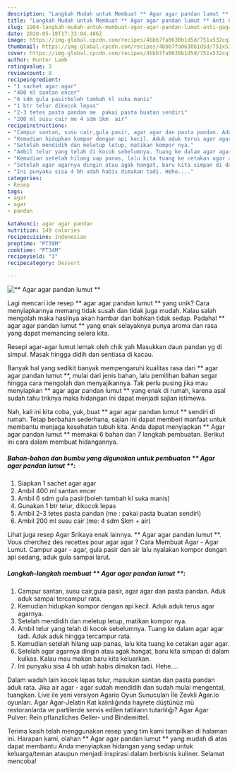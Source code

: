 ```yaml
---
description: "Langkah Mudah untuk Membuat ** Agar agar pandan lumut ** Anti Gagal"
title: "Langkah Mudah untuk Membuat ** Agar agar pandan lumut ** Anti Gagal"
slug: 1904-langkah-mudah-untuk-membuat-agar-agar-pandan-lumut-anti-gagal
date: 2020-05-18T17:33:04.486Z
image: https://img-global.cpcdn.com/recipes/4bbb7fa0630b1d5d/751x532cq70/agar-agar-pandan-lumut-foto-resep-utama.jpg
thumbnail: https://img-global.cpcdn.com/recipes/4bbb7fa0630b1d5d/751x532cq70/agar-agar-pandan-lumut-foto-resep-utama.jpg
cover: https://img-global.cpcdn.com/recipes/4bbb7fa0630b1d5d/751x532cq70/agar-agar-pandan-lumut-foto-resep-utama.jpg
author: Hunter Lamb
ratingvalue: 3
reviewcount: 8
recipeingredient:
- "1 sachet agar agar"
- "400 ml santan encer"
- "6 sdm gula pasirboleh tambah kl suka manis"
- "1 btr telur dikocok lepas"
- "2-3 tetes pasta pandan me  pakai pasta buatan sendiri"
- "200 ml susu cair me 4 sdm Skm  air"
recipeinstructions:
- "Campur santan, susu cair,gula pasir, agar agar dan pasta pandan. Aduk aduk sampai tercampur rata."
- "Kemudian hidupkan kompor dengan api kecil. Aduk aduk terus agar agarnya."
- "Setelah mendidih dan meletup letup, matikan kompor nya."
- "Ambil telur yang telah di kocok sebelumnya. Tuang ke dalam agar agar tadi. Aduk aduk hingga tercampur rata."
- "Kemudian setelah hilang uap panas, lalu kita tuang ke cetakan agar agar."
- "Setelah agar agarnya dingin atau agak hangat, baru kita simpan di dalam kulkas. Kalau mau makan baru kita keluarkan."
- "Ini punyaku sisa 4 bh udah habis dimakan tadi. Hehe...."
categories:
- Resep
tags:
- agar
- agar
- pandan

katakunci: agar agar pandan 
nutrition: 149 calories
recipecuisine: Indonesian
preptime: "PT39M"
cooktime: "PT34M"
recipeyield: "3"
recipecategory: Dessert

---
```



![** Agar agar pandan lumut **](https://img-global.cpcdn.com/recipes/4bbb7fa0630b1d5d/751x532cq70/agar-agar-pandan-lumut-foto-resep-utama.jpg)

Lagi mencari ide resep ** agar agar pandan lumut ** yang unik? Cara menyiapkannya memang tidak susah dan tidak juga mudah. Kalau salah mengolah maka hasilnya akan hambar dan bahkan tidak sedap. Padahal ** agar agar pandan lumut ** yang enak selayaknya punya aroma dan rasa yang dapat memancing selera kita.

Resepi agar-agar lumut lemak oleh chik yah Masukkan daun pandan yg di simpul. Masak hingga didih dan sentiasa di kacau.

Banyak hal yang sedikit banyak mempengaruhi kualitas rasa dari ** agar agar pandan lumut **, mulai dari jenis bahan, lalu pemilihan bahan segar hingga cara mengolah dan menyajikannya. Tak perlu pusing jika mau menyiapkan ** agar agar pandan lumut ** yang enak di rumah, karena asal sudah tahu triknya maka hidangan ini dapat menjadi sajian istimewa.


Nah, kali ini kita coba, yuk, buat ** agar agar pandan lumut ** sendiri di rumah. Tetap berbahan sederhana, sajian ini dapat memberi manfaat untuk membantu menjaga kesehatan tubuh kita. Anda dapat menyiapkan ** Agar agar pandan lumut ** memakai 6 bahan dan 7 langkah pembuatan. Berikut ini cara dalam membuat hidangannya.

<!--inarticleads1-->

##### Bahan-bahan dan bumbu yang digunakan untuk pembuatan ** Agar agar pandan lumut **:

1. Siapkan 1 sachet agar agar
1. Ambil 400 ml santan encer
1. Ambil 6 sdm gula pasir(boleh tambah kl suka manis)
1. Gunakan 1 btr telur, dikocok lepas
1. Ambil 2-3 tetes pasta pandan (me : pakai pasta buatan sendiri)
1. Ambil 200 ml susu cair (me: 4 sdm Skm + air)


Lihat juga resep Agar Srikaya enak lainnya. ** Agar agar pandan lumut **. Vous cherchez des recettes pour agar agar ? Cara Membuat Agar - Agar Lumut. Campur agar - agar, gula pasir dan air lalu nyalakan kompor dengan api sedang, aduk gula sampai larut. 

<!--inarticleads2-->

##### Langkah-langkah membuat ** Agar agar pandan lumut **:

1. Campur santan, susu cair,gula pasir, agar agar dan pasta pandan. Aduk aduk sampai tercampur rata.
1. Kemudian hidupkan kompor dengan api kecil. Aduk aduk terus agar agarnya.
1. Setelah mendidih dan meletup letup, matikan kompor nya.
1. Ambil telur yang telah di kocok sebelumnya. Tuang ke dalam agar agar tadi. Aduk aduk hingga tercampur rata.
1. Kemudian setelah hilang uap panas, lalu kita tuang ke cetakan agar agar.
1. Setelah agar agarnya dingin atau agak hangat, baru kita simpan di dalam kulkas. Kalau mau makan baru kita keluarkan.
1. Ini punyaku sisa 4 bh udah habis dimakan tadi. Hehe....


Dalam wadah lain kocok lepas telur, masukan santan dan pasta pandan aduk rata. Jika air agar - agar sudah mendidih dan sudah mulai mengental, tuangkan. Live ile yeni versiyon Agario Oyun Sunucuları İle Zevkli Agar.io oyunları. Agar Agar-Jelatin Kat kalınlığında hayrete düştünüz mü restoranlarda ve partilerde servis edilen tatlıların tutarlılığı? Agar Agar Pulver: Rein pflanzliches Gelier- und Bindemittel. 

Terima kasih telah menggunakan resep yang tim kami tampilkan di halaman ini. Harapan kami, olahan ** Agar agar pandan lumut ** yang mudah di atas dapat membantu Anda menyiapkan hidangan yang sedap untuk keluarga/teman ataupun menjadi inspirasi dalam berbisnis kuliner. Selamat mencoba!
